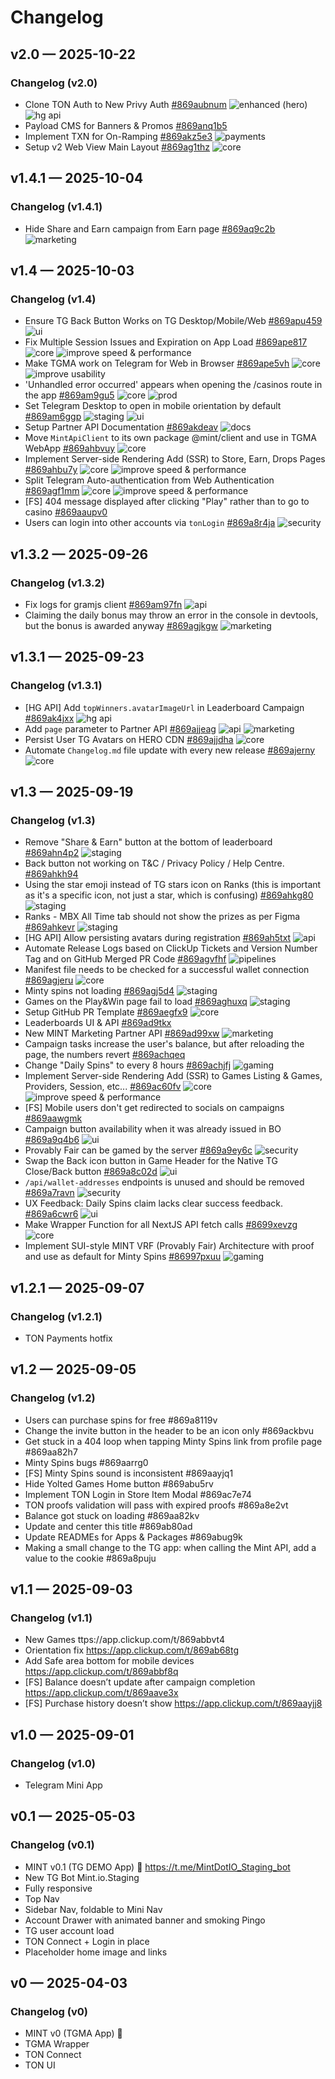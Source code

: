 # Changelog

## v2.0 — 2025-10-22

### Changelog (v2.0)
- Clone TON Auth to New Privy Auth [#869aubnum](https://app.clickup.com/t/869aubnum) ![enhanced (hero)](https://img.shields.io/badge/enhanced%20%28hero%29-%20?color=f2d600) ![hg api](https://img.shields.io/badge/hg%20api-%20?color=37EA6E)
- Payload CMS for Banners & Promos [#869anq1b5](https://app.clickup.com/t/869anq1b5) 
- Implement TXN for On-Ramping [#869akz5e3](https://app.clickup.com/t/869akz5e3) ![payments](https://img.shields.io/badge/payments-%20?color=A94C4F)
- Setup v2 Web View Main Layout [#869ag1thz](https://app.clickup.com/t/869ag1thz) ![core](https://img.shields.io/badge/core-%20?color=D84208)

## v1.4.1 — 2025-10-04

### Changelog (v1.4.1)
- Hide Share and Earn campaign from Earn page [#869aq9c2b](https://app.clickup.com/t/869aq9c2b) ![marketing](https://img.shields.io/badge/marketing-%20?color=248F7D)

## v1.4 — 2025-10-03

### Changelog (v1.4)
- Ensure TG Back Button Works on TG Desktop/Mobile/Web [#869apu459](https://app.clickup.com/t/869apu459) ![ui](https://img.shields.io/badge/ui-%20?color=c377e0)
- Fix Multiple Session Issues and Expiration on App Load [#869ape817](https://app.clickup.com/t/869ape817) ![core](https://img.shields.io/badge/core-%20?color=D84208) ![improve speed & performance](https://img.shields.io/badge/improve%20speed%20%26%20performance-%20?color=A875FF)
- Make TGMA work on Telegram for Web in Browser [#869ape5vh](https://app.clickup.com/t/869ape5vh) ![core](https://img.shields.io/badge/core-%20?color=D84208) ![improve usability](https://img.shields.io/badge/improve%20usability-%20?color=A875FF)
- 'Unhandled error occurred' appears when opening the /casinos route in the app [#869am9gu5](https://app.clickup.com/t/869am9gu5) ![core](https://img.shields.io/badge/core-%20?color=D84208) ![prod](https://img.shields.io/badge/prod-%20?color=DDBF90)
- Set Telegram Desktop to open in mobile orientation by default [#869am6ggp](https://app.clickup.com/t/869am6ggp) ![staging](https://img.shields.io/badge/staging-%20?color=A18072) ![ui](https://img.shields.io/badge/ui-%20?color=c377e0)
- Setup Partner API Documentation [#869akdeav](https://app.clickup.com/t/869akdeav) ![docs](https://img.shields.io/badge/docs-%20?color=AA9C22)
- Move `MintApiClient` to its own package @mint/client and use in TGMA WebApp [#869ahbvuy](https://app.clickup.com/t/869ahbvuy) ![core](https://img.shields.io/badge/core-%20?color=D84208)
- Implement Server-side Rendering Add (SSR) to Store, Earn, Drops Pages [#869ahbu7y](https://app.clickup.com/t/869ahbu7y) ![core](https://img.shields.io/badge/core-%20?color=D84208) ![improve speed & performance](https://img.shields.io/badge/improve%20speed%20%26%20performance-%20?color=A875FF)
- Split Telegram Auto-authentication from Web Authentication [#869agf1mm](https://app.clickup.com/t/869agf1mm) ![core](https://img.shields.io/badge/core-%20?color=D84208) ![improve speed & performance](https://img.shields.io/badge/improve%20speed%20%26%20performance-%20?color=A875FF)
- [FS] 404 message displayed after clicking "Play" rather than to go to casino [#869aaupv0](https://app.clickup.com/t/869aaupv0) 
- Users can login into other accounts via `tonLogin` [#869a8r4ja](https://app.clickup.com/t/869a8r4ja) ![security](https://img.shields.io/badge/security-%20?color=E93D82)

## v1.3.2 — 2025-09-26

### Changelog (v1.3.2)
- Fix logs for gramjs client [#869am97fn](https://app.clickup.com/t/869am97fn) ![api](https://img.shields.io/badge/api-%20?color=12A594)
- Claiming the daily bonus may throw an error in the console in devtools, but the bonus is awarded anyway [#869agjkgw](https://app.clickup.com/t/869agjkgw) ![marketing](https://img.shields.io/badge/marketing-%20?color=248F7D)

## v1.3.1 — 2025-09-23

### Changelog (v1.3.1)
- [HG API] Add `topWinners.avatarImageUrl` in Leaderboard Campaign [#869ak4jxx](https://app.clickup.com/t/869ak4jxx) ![hg api](https://img.shields.io/badge/hg%20api-%20?color=37EA6E)
- Add `page` parameter to Partner API [#869ajjeag](https://app.clickup.com/t/869ajjeag) ![api](https://img.shields.io/badge/api-%20?color=12A594) ![marketing](https://img.shields.io/badge/marketing-%20?color=248F7D)
- Persist User TG Avatars on HERO CDN [#869ajjdha](https://app.clickup.com/t/869ajjdha) ![core](https://img.shields.io/badge/core-%20?color=D84208)
- Automate `Changelog.md` file update with every new release [#869ajerny](https://app.clickup.com/t/869ajerny) ![core](https://img.shields.io/badge/core-%20?color=D84208)

## v1.3 — 2025-09-19

### Changelog (v1.3)
- Remove "Share & Earn" button at the bottom of leaderboard [#869ahn4p2](https://app.clickup.com/t/869ahn4p2) ![staging](https://img.shields.io/badge/staging-%20?color=A18072)
- Back button not working on T&C / Privacy Policy / Help Centre. [#869ahkh94](https://app.clickup.com/t/869ahkh94)
- Using the star emoji instead of TG stars icon on Ranks (this is important as it's a specific icon, not just a star, which is confusing) [#869ahkg80](https://app.clickup.com/t/869ahkg80) ![staging](https://img.shields.io/badge/staging-%20?color=A18072)
- Ranks - MBX All Time tab should not show the prizes as per Figma [#869ahkevr](https://app.clickup.com/t/869ahkevr) ![staging](https://img.shields.io/badge/staging-%20?color=A18072)
- [HG API] Allow persisting avatars during registration [#869ah5txt](https://app.clickup.com/t/869ah5txt) ![api](https://img.shields.io/badge/api-%20?color=12A594)
- Automate Release Logs based on ClickUp Tickets and Version Number Tag and on GitHub Merged PR Code [#869agvfhf](https://app.clickup.com/t/869agvfhf) ![pipelines](https://img.shields.io/badge/pipelines-%20?color=641CFC)
- Manifest file needs to be checked for a successful wallet connection [#869agjeru](https://app.clickup.com/t/869agjeru) ![core](https://img.shields.io/badge/core-%20?color=D84208)
- Minty spins not loading [#869agj5d4](https://app.clickup.com/t/869agj5d4) ![staging](https://img.shields.io/badge/staging-%20?color=A18072)
- Games on the Play&Win page fail to load [#869aghuxq](https://app.clickup.com/t/869aghuxq) ![staging](https://img.shields.io/badge/staging-%20?color=A18072)
- Setup GitHub PR Template [#869aegfx9](https://app.clickup.com/t/869aegfx9) ![core](https://img.shields.io/badge/core-%20?color=D84208)
- Leaderboards UI & API [#869ad9tkx](https://app.clickup.com/t/869ad9tkx)
- New MINT Marketing Partner API [#869ad99xw](https://app.clickup.com/t/869ad99xw) ![marketing](https://img.shields.io/badge/marketing-%20?color=248F7D)
- Campaign tasks increase the user's balance, but after reloading the page, the numbers revert [#869achqeq](https://app.clickup.com/t/869achqeq)
- Change "Daily Spins" to every 8 hours [#869achjfj](https://app.clickup.com/t/869achjfj) ![gaming](https://img.shields.io/badge/gaming-%20?color=86841F)
- Implement Server-side Rendering Add (SSR) to Games Listing & Games, Providers, Session, etc... [#869ac60fv](https://app.clickup.com/t/869ac60fv) ![core](https://img.shields.io/badge/core-%20?color=D84208) ![improve speed & performance](https://img.shields.io/badge/improve%20speed%20%26%20performance-%20?color=A875FF)
- [FS] Mobile users don't get redirected to socials on campaigns [#869aawgmk](https://app.clickup.com/t/869aawgmk)
- Campaign button availability when it was already issued in BO [#869a9q4b6](https://app.clickup.com/t/869a9q4b6) ![ui](https://img.shields.io/badge/ui-%20?color=c377e0)
- Provably Fair can be gamed by the server [#869a9ey6c](https://app.clickup.com/t/869a9ey6c) ![security](https://img.shields.io/badge/security-%20?color=E93D82)
- Swap the Back icon button in Game Header for the Native TG Close/Back button [#869a8c02d](https://app.clickup.com/t/869a8c02d) ![ui](https://img.shields.io/badge/ui-%20?color=c377e0)
- `/api/wallet-addresses` endpoints is unused and should be removed [#869a7ravn](https://app.clickup.com/t/869a7ravn) ![security](https://img.shields.io/badge/security-%20?color=E93D82)
- UX Feedback: Daily Spins claim lacks clear success feedback. [#869a6cwr6](https://app.clickup.com/t/869a6cwr6) ![ui](https://img.shields.io/badge/ui-%20?color=c377e0)
- Make Wrapper Function for all NextJS API fetch calls [#8699xevzg](https://app.clickup.com/t/8699xevzg) ![core](https://img.shields.io/badge/core-%20?color=D84208)
- Implement SUI-style MINT VRF (Provably Fair) Architecture with proof and use as default for Minty Spins [#86997pxuu](https://app.clickup.com/t/86997pxuu) ![gaming](https://img.shields.io/badge/gaming-%20?color=86841F)

## v1.2.1 — 2025-09-07

### Changelog (v1.2.1)
- TON Payments hotfix

## v1.2 — 2025-09-05

### Changelog (v1.2)
- Users can purchase spins for free #869a8119v
- Change the invite button in the header to be an icon only #869ackbvu
- Get stuck in a 404 loop when tapping Minty Spins link from profile page #869aa82h7
- Minty Spins bugs #869aarrg0
- [FS] Minty Spins sound is inconsistent #869aayjq1
- Hide Yolted Games Home button #869abu5rv
- Implement TON Login in Store Item Modal #869ac7e74
- TON proofs validation will pass with expired proofs #869a8e2vt
- Balance got stuck on loading #869aa82kv
- Update and center this title #869ab80ad
- Update READMEs for Apps & Packages #869abug9k
- Making a small change to the TG app: when calling the Mint API, add a value to the cookie #869a8puju

## v1.1 — 2025-09-03

### Changelog (v1.1)
- New Games ttps://app.clickup.com/t/869abbvt4
- Orientation fix https://app.clickup.com/t/869ab68tg
- Add Safe area bottom for mobile devices https://app.clickup.com/t/869abbf8q
- [FS] Balance doesn’t update after campaign completion https://app.clickup.com/t/869aave3x
- [FS] Purchase history doesn’t show https://app.clickup.com/t/869aayjj8

## v1.0 — 2025-09-01

### Changelog (v1.0)
- Telegram Mini App

## v0.1 — 2025-05-03

### Changelog (v0.1)
- MINT v0.1 (TG DEMO App) 🚀 https://t.me/MintDotIO_Staging_bot
- New TG Bot Mint.io.Staging
- Fully responsive
- Top Nav
- Sidebar Nav, foldable to Mini Nav
- Account Drawer with animated banner and smoking Pingo
- TG user account load
- TON Connect + Login in place
- Placeholder home image and links

## v0 — 2025-04-03

### Changelog (v0)
- MINT v0 (TGMA App) 🚀
- TGMA Wrapper
- TON Connect
- TON UI


<!-- Sticky Pull Request CommentClickUp Changelog -->

